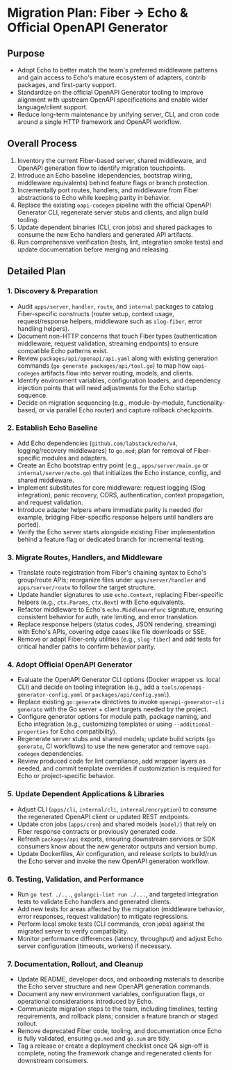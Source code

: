# Migration Plan: Fiber → Echo & Official OpenAPI Generator

## Purpose
- Adopt Echo to better match the team's preferred middleware patterns and gain access to Echo's mature ecosystem of adapters, contrib packages, and first-party support.
- Standardize on the official OpenAPI Generator tooling to improve alignment with upstream OpenAPI specifications and enable wider language/client support.
- Reduce long-term maintenance by unifying server, CLI, and cron code around a single HTTP framework and OpenAPI workflow.

## Overall Process
1. Inventory the current Fiber-based server, shared middleware, and OpenAPI generation flow to identify migration touchpoints.
2. Introduce an Echo baseline (dependencies, bootstrap wiring, middleware equivalents) behind feature flags or branch protection.
3. Incrementally port routes, handlers, and middleware from Fiber abstractions to Echo while keeping parity in behavior.
4. Replace the existing `oapi-codegen` pipeline with the official OpenAPI Generator CLI, regenerate server stubs and clients, and align build tooling.
5. Update dependent binaries (CLI, cron jobs) and shared packages to consume the new Echo handlers and generated API artifacts.
6. Run comprehensive verification (tests, lint, integration smoke tests) and update documentation before merging and releasing.

## Detailed Plan

### 1. Discovery & Preparation
- Audit `apps/server`, `handler`, `route`, and `internal` packages to catalog Fiber-specific constructs (router setup, context usage, request/response helpers, middleware such as `slog-fiber`, error handling helpers).
- Document non-HTTP concerns that touch Fiber types (authentication middleware, request validation, streaming endpoints) to ensure compatible Echo patterns exist.
- Review `packages/api/openapi/api.yaml` along with existing generation commands (`go generate packages/api/tool.go`) to map how `oapi-codegen` artifacts flow into server routing, models, and clients.
- Identify environment variables, configuration loaders, and dependency injection points that will need adjustments for the Echo startup sequence.
- Decide on migration sequencing (e.g., module-by-module, functionality-based, or via parallel Echo router) and capture rollback checkpoints.

### 2. Establish Echo Baseline
- Add Echo dependencies (`github.com/labstack/echo/v4`, logging/recovery middlewares) to `go.mod`; plan for removal of Fiber-specific modules and adapters.
- Create an Echo bootstrap entry point (e.g., `apps/server/main.go` or `internal/server/echo.go`) that initializes the Echo instance, config, and shared middleware.
- Implement substitutes for core middleware: request logging (Slog integration), panic recovery, CORS, authentication, context propagation, and request validation.
- Introduce adapter helpers where immediate parity is needed (for example, bridging Fiber-specific response helpers until handlers are ported).
- Verify the Echo server starts alongside existing Fiber implementation behind a feature flag or dedicated branch for incremental testing.

### 3. Migrate Routes, Handlers, and Middleware
- Translate route registration from Fiber's chaining syntax to Echo's group/route APIs; reorganize files under `apps/server/handler` and `apps/server/route` to follow the target structure.
- Update handler signatures to use `echo.Context`, replacing Fiber-specific helpers (e.g., `ctx.Params`, `ctx.Next`) with Echo equivalents.
- Refactor middleware to Echo's `echo.MiddlewareFunc` signature, ensuring consistent behavior for auth, rate limiting, and error translation.
- Replace response helpers (status codes, JSON rendering, streaming) with Echo's APIs, covering edge cases like file downloads or SSE.
- Remove or adapt Fiber-only utilities (e.g., `slog-fiber`) and add tests for critical handler paths to confirm behavior parity.

### 4. Adopt Official OpenAPI Generator
- Evaluate the OpenAPI Generator CLI options (Docker wrapper vs. local CLI) and decide on tooling integration (e.g., add a `tools/openapi-generator-config.yaml` or `packages/api/config.yaml`).
- Replace existing `go:generate` directives to invoke `openapi-generator-cli generate` with the Go server + client targets needed by the project.
- Configure generator options for module path, package naming, and Echo integration (e.g., customizing templates or using `--additional-properties` for Echo compatibility).
- Regenerate server stubs and shared models; update build scripts (`go generate`, CI workflows) to use the new generator and remove `oapi-codegen` dependencies.
- Review produced code for lint compliance, add wrapper layers as needed, and commit template overrides if customization is required for Echo or project-specific behavior.

### 5. Update Dependent Applications & Libraries
- Adjust CLI (`apps/cli`, `internal/cli`, `internal/encryption`) to consume the regenerated OpenAPI client or updated REST endpoints.
- Update cron jobs (`apps/cron`) and shared models (`model/`) that rely on Fiber response contracts or previously generated code.
- Refresh `packages/api` exports, ensuring downstream services or SDK consumers know about the new generator outputs and version bump.
- Update Dockerfiles, Air configuration, and release scripts to build/run the Echo server and invoke the new OpenAPI generation workflow.

### 6. Testing, Validation, and Performance
- Run `go test ./...`, `golangci-lint run ./...`, and targeted integration tests to validate Echo handlers and generated clients.
- Add new tests for areas affected by the migration (middleware behavior, error responses, request validation) to mitigate regressions.
- Perform local smoke tests (CLI commands, cron jobs) against the migrated server to verify compatibility.
- Monitor performance differences (latency, throughput) and adjust Echo server configuration (timeouts, workers) if necessary.

### 7. Documentation, Rollout, and Cleanup
- Update README, developer docs, and onboarding materials to describe the Echo server structure and new OpenAPI generation commands.
- Document any new environment variables, configuration flags, or operational considerations introduced by Echo.
- Communicate migration steps to the team, including timelines, testing requirements, and rollback plans; consider a feature branch or staged rollout.
- Remove deprecated Fiber code, tooling, and documentation once Echo is fully validated, ensuring `go.mod` and `go.sum` are tidy.
- Tag a release or create a deployment checklist once QA sign-off is complete, noting the framework change and regenerated clients for downstream consumers.
